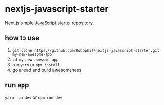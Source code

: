 # nextjs-javascript-starter

Next.js simple JavaScript starter repository.

## how to use
1. `git clone https://github.com/Robophil/nextjs-javascript-starter.git my-new-awesome-app`
2. `cd my-new-awesome-app`
3. run `yarn` or `npm install`
4. go ahead and build awesomeness

## run app
`yarn run dev` or `npm run dev`
